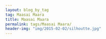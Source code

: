 ```yaml
---
layout: blog_by_tag
tag: Maasai Maara
title: Maasai Maara
permalink: tags/Maasai Maara/
header-img: "img/2015-02-02/silhoutte.jpg"
---
```

